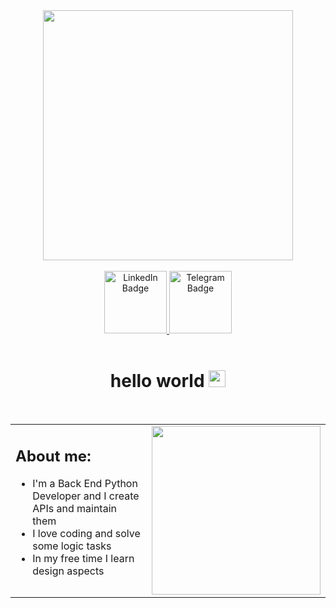 <div id="header" align="center">
  <img src="https://i.pinimg.com/originals/6b/cd/f2/6bcdf2799bc8300f6684fe9b432c2c5b.gif" width="400"/>
</div>

<br>

<div id="badges" align="center">
  <a href="http://www.linkedin.com/in/vskovorodnikov/">
    <img src="https://img.shields.io/badge/LinkedIn-blue?style=for-the-badge&logo=linkedin&logoColor=white" width="100" alt="LinkedIn Badge"/>
  </a>
  <a href="http://www.t.me/vaskovo1">
    <img src="https://img.shields.io/badge/Telegram-blue?style=for-the-badge&logo=telegram&logoColor=white" width="100" alt="Telegram Badge"/>
  </a>
</div>

<br>

<div id="greeting" align="center">
  <h1>
    hello world 
    <img src="https://media.giphy.com/media/X6hiFJjvTDAAw/giphy.gif" width="27px"/> 
  </h1>
</div>

<br>

<table frame="void" border="0" align="center">
   <tr>
    <td valign="top" align="left" width="50%">
         <div id="About">
           <h2>
             About me:
           </h2>
           <ul>
            <li>I'm a Back End Python Developer and I create APIs and maintain them</li>
            <li>I love coding and solve some logic tasks</li>
            <li>In my free time I learn design aspects</li>
           </ul>
         </div>
       </td>
       <td width="50%">
         <div id="pic on the right" align="center">
           <img src="https://i.pinimg.com/originals/e1/55/d9/e155d9defdb16a91d0b39960877d6c58.jpg" width="270"/>
         </div>
       </td>
     </tr>
</table>

